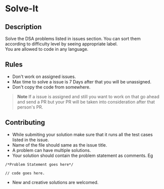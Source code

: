 # Solve-It

## Description
Solve the DSA problems listed in issues section. You can sort them according to difficulty level by seeing appropriate label.
<br>
You are allowed to code in any language.

## Rules 

-  Don't work on assigned issues.
-  Max time to solve a issue is 7 Days after that you will be unassigned.
-  Don't copy the code from somewhere.

>**Note** If a issue is assigned and still you want to work on that go ahead and send a PR but your PR will be taken into consideration after that person's PR.

## Contributing

- While submiting your solution make sure that it runs all the test cases listed in the issue.
- Name of the file should same as the issue title.
- A problem can have multiple solutions.
- Your solution should contain the problem statement as comments. Eg
 ``` 
/*Problem Statement goes here*/

// code goes here.
```
- New and creative solutions are welcomed.
